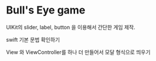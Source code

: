 # Bull's Eye game

UIKit의 slider, label, button 을 이용해서 간단한 게임 제작.

swift 기본 문법 확인하기

View 와 ViewController를 하나 더 만들어서 모달 형식으로 띄우기